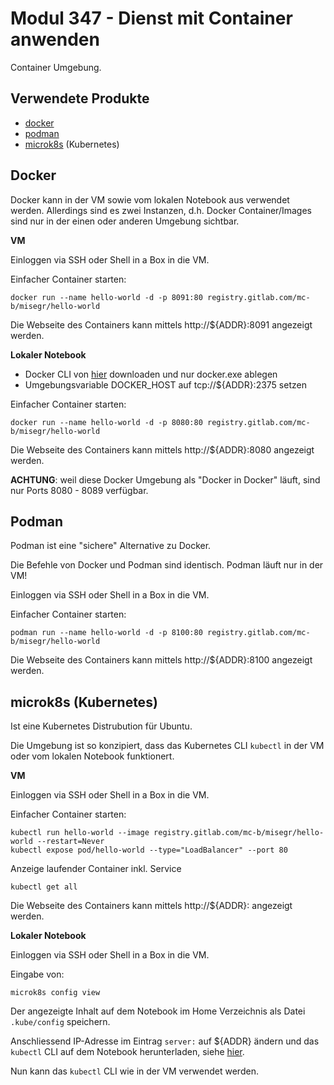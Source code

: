 Modul 347 - Dienst mit Container anwenden
==================================

Container Umgebung.

Verwendete Produkte
-------------------
* [docker](https://www.docker.com/)
* [podman](https://podman.io/)
* [microk8s](https://microk8s.io/) (Kubernetes)

Docker
------

Docker kann in der VM sowie vom lokalen Notebook aus verwendet werden. Allerdings sind es zwei Instanzen, d.h. Docker Container/Images sind nur in der einen oder anderen Umgebung sichtbar.

**VM**

Einloggen via SSH oder Shell in a Box in die VM.

Einfacher Container starten:

    docker run --name hello-world -d -p 8091:80 registry.gitlab.com/mc-b/misegr/hello-world
    
Die Webseite des Containers kann mittels http://${ADDR}:8091 angezeigt werden.

**Lokaler Notebook**

* Docker CLI von [hier](https://download.docker.com/win/static/stable/x86_64/) downloaden und nur docker.exe ablegen
* Umgebungsvariable DOCKER_HOST auf tcp://${ADDR}:2375 setzen

Einfacher Container starten:

    docker run --name hello-world -d -p 8080:80 registry.gitlab.com/mc-b/misegr/hello-world
    
Die Webseite des Containers kann mittels http://${ADDR}:8080 angezeigt werden.
  
**ACHTUNG**: weil diese Docker Umgebung als "Docker in Docker" läuft, sind nur Ports 8080 - 8089 verfügbar.

Podman
------

Podman ist eine "sichere" Alternative zu Docker.

Die Befehle von Docker und Podman sind identisch. Podman läuft nur in der VM!

Einloggen via SSH oder Shell in a Box in die VM.

Einfacher Container starten:

    podman run --name hello-world -d -p 8100:80 registry.gitlab.com/mc-b/misegr/hello-world
    
Die Webseite des Containers kann mittels http://${ADDR}:8100 angezeigt werden.

microk8s (Kubernetes)
---------------------

Ist eine Kubernetes Distrubution für Ubuntu.

Die Umgebung ist so konzipiert, dass das Kubernetes CLI `kubectl` in der VM oder vom lokalen Notebook funktionert.

**VM**

Einloggen via SSH oder Shell in a Box in die VM.

Einfacher Container starten:

    kubectl run hello-world --image registry.gitlab.com/mc-b/misegr/hello-world --restart=Never 
    kubectl expose pod/hello-world --type="LoadBalancer" --port 80

Anzeige laufender Container inkl. Service 

    kubectl get all
    
Die Webseite des Containers kann mittels http://${ADDR}:<gemappter Port> angezeigt werden.

**Lokaler Notebook**
    
Einloggen via SSH oder Shell in a Box in die VM.

Eingabe von:

    microk8s config view

Der angezeigte Inhalt auf dem Notebook im Home Verzeichnis als Datei `.kube/config` speichern. 

Anschliessend IP-Adresse im Eintrag `server:` auf ${ADDR} ändern und das `kubectl` CLI auf dem Notebook herunterladen, siehe [hier](https://kubernetes.io/docs/tasks/tools/).

Nun kann das `kubectl` CLI wie in der VM verwendet werden.